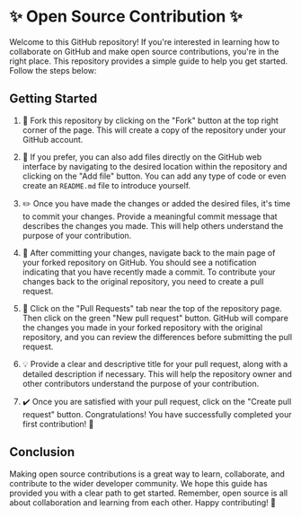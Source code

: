# ✨ Open Source Contribution ✨

Welcome to this GitHub repository! If you're interested in learning how to collaborate on GitHub and make open source contributions, you're in the right place. This repository provides a simple guide to help you get started. Follow the steps below:

## Getting Started

1. 🍴 Fork this repository by clicking on the "Fork" button at the top right corner of the page. This will create a copy of the repository under your GitHub account.
 
2. 📂 If you prefer, you can also add files directly on the GitHub web interface by navigating to the desired location within the repository and clicking on the "Add file" button. You can add any type of code or even create an `README.md` file to introduce yourself.

3. ✏️ Once you have made the changes or added the desired files, it's time to commit your changes. Provide a meaningful commit message that describes the changes you made. This will help others understand the purpose of your contribution.

4. 🔄 After committing your changes, navigate back to the main page of your forked repository on GitHub. You should see a notification indicating that you have recently made a commit. To contribute your changes back to the original repository, you need to create a pull request.

5. 🚀 Click on the "Pull Requests" tab near the top of the repository page. Then click on the green "New pull request" button. GitHub will compare the changes you made in your forked repository with the original repository, and you can review the differences before submitting the pull request.

6. 💡 Provide a clear and descriptive title for your pull request, along with a detailed description if necessary. This will help the repository owner and other contributors understand the purpose of your contribution.

7. ✔️ Once you are satisfied with your pull request, click on the "Create pull request" button. Congratulations! You have successfully completed your first contribution! 🥳

## Conclusion

Making open source contributions is a great way to learn, collaborate, and contribute to the wider developer community. We hope this guide has provided you with a clear path to get started. Remember, open source is all about collaboration and learning from each other. Happy contributing! 🌟
